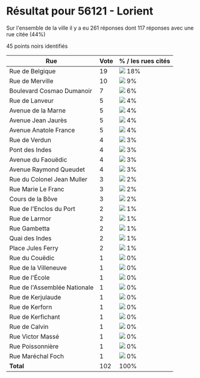 # Résultat pour 56121 - Lorient

Sur l'ensemble de la ville il y a eu 261 réponses dont 117 réponses avec une rue citée (44%)

45 points noirs identifiés

| Rue | Vote | % / les rues cités|
|-----|------|-------------------|
| Rue de Belgique | 19 | <img src="../../img/bar_18.gif" />&nbsp;18%|
| Rue de Merville | 10 | <img src="../../img/bar_9.gif" />&nbsp;9%|
| Boulevard Cosmao Dumanoir | 7 | <img src="../../img/bar_6.gif" />&nbsp;6%|
| Rue de Lanveur | 5 | <img src="../../img/bar_4.gif" />&nbsp;4%|
| Avenue de la Marne | 5 | <img src="../../img/bar_4.gif" />&nbsp;4%|
| Avenue Jean Jaurès | 5 | <img src="../../img/bar_4.gif" />&nbsp;4%|
| Avenue Anatole France | 5 | <img src="../../img/bar_4.gif" />&nbsp;4%|
| Rue de Verdun | 4 | <img src="../../img/bar_3.gif" />&nbsp;3%|
| Pont des Indes | 4 | <img src="../../img/bar_3.gif" />&nbsp;3%|
| Avenue du Faouëdic | 4 | <img src="../../img/bar_3.gif" />&nbsp;3%|
| Avenue Raymond Queudet | 4 | <img src="../../img/bar_3.gif" />&nbsp;3%|
| Rue du Colonel Jean Muller | 3 | <img src="../../img/bar_2.gif" />&nbsp;2%|
| Rue Marie Le Franc | 3 | <img src="../../img/bar_2.gif" />&nbsp;2%|
| Cours de la Bôve | 3 | <img src="../../img/bar_2.gif" />&nbsp;2%|
| Rue de l'Enclos du Port | 2 | <img src="../../img/bar_1.gif" />&nbsp;1%|
| Rue de Larmor | 2 | <img src="../../img/bar_1.gif" />&nbsp;1%|
| Rue Gambetta | 2 | <img src="../../img/bar_1.gif" />&nbsp;1%|
| Quai des Indes | 2 | <img src="../../img/bar_1.gif" />&nbsp;1%|
| Place Jules Ferry | 2 | <img src="../../img/bar_1.gif" />&nbsp;1%|
| Rue du Couëdic | 1 | <img src="../../img/bar_0.gif" />&nbsp;0%|
| Rue de la Villeneuve | 1 | <img src="../../img/bar_0.gif" />&nbsp;0%|
| Rue de l'École | 1 | <img src="../../img/bar_0.gif" />&nbsp;0%|
| Rue de l'Assemblée Nationale | 1 | <img src="../../img/bar_0.gif" />&nbsp;0%|
| Rue de Kerjulaude | 1 | <img src="../../img/bar_0.gif" />&nbsp;0%|
| Rue de Kerforn | 1 | <img src="../../img/bar_0.gif" />&nbsp;0%|
| Rue de Kerfichant | 1 | <img src="../../img/bar_0.gif" />&nbsp;0%|
| Rue de Calvin | 1 | <img src="../../img/bar_0.gif" />&nbsp;0%|
| Rue Victor Massé | 1 | <img src="../../img/bar_0.gif" />&nbsp;0%|
| Rue Poissonnière | 1 | <img src="../../img/bar_0.gif" />&nbsp;0%|
| Rue Maréchal Foch | 1 | <img src="../../img/bar_0.gif" />&nbsp;0%|
| **Total** | 102 | 100%|

